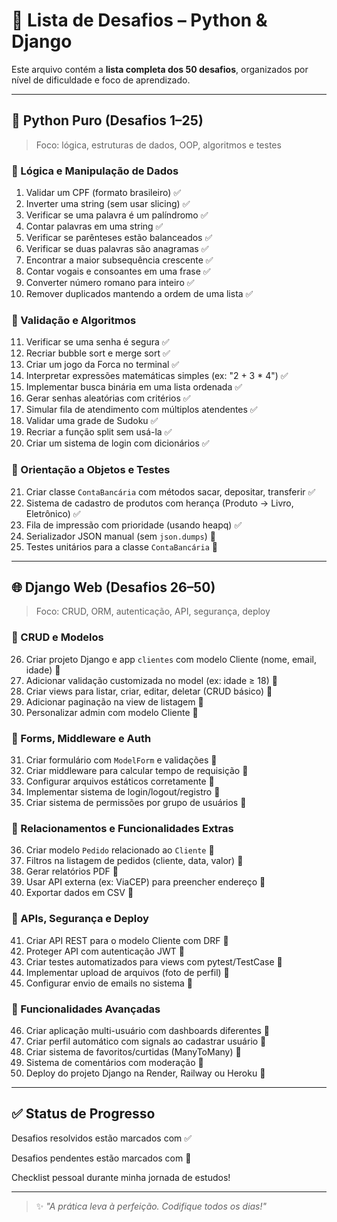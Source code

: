 # 🧩 Lista de Desafios – Python & Django

Este arquivo contém a **lista completa dos 50 desafios**, organizados por nível de dificuldade e foco de aprendizado.

---

## 🐍 Python Puro (Desafios 1–25)

> Foco: lógica, estruturas de dados, OOP, algoritmos e testes

### 🔸 Lógica e Manipulação de Dados

1. Validar um CPF (formato brasileiro) ✅
2. Inverter uma string (sem usar slicing) ✅
3. Verificar se uma palavra é um palíndromo ✅
4. Contar palavras em uma string ✅
5. Verificar se parênteses estão balanceados ✅
6. Verificar se duas palavras são anagramas ✅
7. Encontrar a maior subsequência crescente ✅
8. Contar vogais e consoantes em uma frase ✅
9. Converter número romano para inteiro ✅
10. Remover duplicados mantendo a ordem de uma lista ✅

### 🔸 Validação e Algoritmos

11. Verificar se uma senha é segura ✅
12. Recriar bubble sort e merge sort ✅
13. Criar um jogo da Forca no terminal ✅
14. Interpretar expressões matemáticas simples (ex: "2 + 3 * 4") ✅
15. Implementar busca binária em uma lista ordenada ✅
16. Gerar senhas aleatórias com critérios ✅
17. Simular fila de atendimento com múltiplos atendentes ✅
18. Validar uma grade de Sudoku ✅
19. Recriar a função split sem usá-la ✅
20. Criar um sistema de login com dicionários ✅

### 🔸 Orientação a Objetos e Testes

21. Criar classe `ContaBancária` com métodos sacar, depositar, transferir ✅
22. Sistema de cadastro de produtos com herança (Produto → Livro, Eletrônico) ✅
23. Fila de impressão com prioridade (usando heapq) ✅
24. Serializador JSON manual (sem `json.dumps`) 🔲
25. Testes unitários para a classe `ContaBancária` 🔲

---

## 🌐 Django Web (Desafios 26–50)

> Foco: CRUD, ORM, autenticação, API, segurança, deploy

### 🔸 CRUD e Modelos

26. Criar projeto Django e app `clientes` com modelo Cliente (nome, email, idade) 🔲
27. Adicionar validação customizada no model (ex: idade ≥ 18) 🔲
28. Criar views para listar, criar, editar, deletar (CRUD básico) 🔲
29. Adicionar paginação na view de listagem 🔲
30. Personalizar admin com modelo Cliente 🔲

### 🔸 Forms, Middleware e Auth

31. Criar formulário com `ModelForm` e validações 🔲
32. Criar middleware para calcular tempo de requisição 🔲
33. Configurar arquivos estáticos corretamente 🔲
34. Implementar sistema de login/logout/registro 🔲
35. Criar sistema de permissões por grupo de usuários 🔲

### 🔸 Relacionamentos e Funcionalidades Extras

36. Criar modelo `Pedido` relacionado ao `Cliente` 🔲
37. Filtros na listagem de pedidos (cliente, data, valor) 🔲
38. Gerar relatórios PDF 🔲
39. Usar API externa (ex: ViaCEP) para preencher endereço 🔲
40. Exportar dados em CSV 🔲

### 🔸 APIs, Segurança e Deploy

41. Criar API REST para o modelo Cliente com DRF 🔲
42. Proteger API com autenticação JWT 🔲
43. Criar testes automatizados para views com pytest/TestCase 🔲
44. Implementar upload de arquivos (foto de perfil) 🔲
45. Configurar envio de emails no sistema 🔲

### 🔸 Funcionalidades Avançadas

46. Criar aplicação multi-usuário com dashboards diferentes 🔲
47. Criar perfil automático com signals ao cadastrar usuário 🔲
48. Criar sistema de favoritos/curtidas (ManyToMany) 🔲
49. Sistema de comentários com moderação 🔲
50. Deploy do projeto Django na Render, Railway ou Heroku 🔲

---

## ✅ Status de Progresso

Desafios resolvidos estão marcados com ✅

Desafios pendentes estão marcados com 🔲

Checklist pessoal durante minha jornada de estudos!

---

> ✨ *"A prática leva à perfeição. Codifique todos os dias!"*
